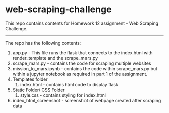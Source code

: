 # web-scraping-challenge

This repo contains contents for Homework 12 assignment - Web Scraping Challenge.
***
The repo has the following contents:
1. app.py - This file runs the flask that connects to the index.html with render_template and the scrape_mars.py
2. scrape_mars.py - contains the code for scraping multiple websites
3. mission_to_mars.ipynb - contains the code within scrape_mars.py but within a jupyter notebook as required in part 1 of the assignment.
4. Templates folder
    1. index.html - contains html code to display flask
5. Static Folder/ CSS Folder
    1. style.css - contains styling for index.html
6. index_html_screenshot - screenshot of webpage created after scraping data
